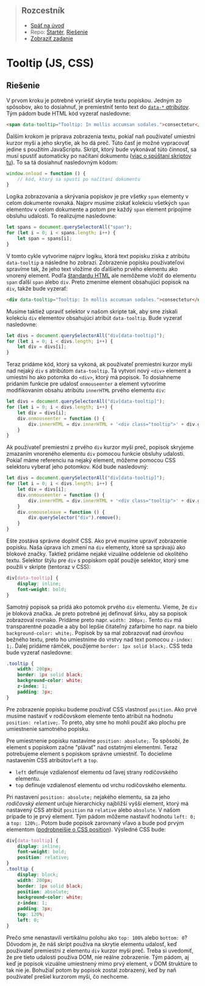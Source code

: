 <div class="hidden">

> ## Rozcestník
> - [Späť na úvod](../../README.md)
> - Repo: [Štartér](/../../tree/main/js/tooltip), [Riešenie](/../../tree/solution/js/tooltip)
> - [Zobraziť zadanie](zadanie.md)

# Tooltip (JS, CSS)

</div>

## Riešenie

V prvom kroku je potrebné vyriešiť skrytie textu popiskou. Jedným zo spôsobov, ako to dosiahnuť, je premiestniť tento text do [`data-*` *atribútov*](https://www.w3schools.com/tags/att_global_data.asp). Tým pádom bude HTML kód vyzerať nasledovne:

```html
<span data-tooltip="Tooltip: In mollis accumsan sodales.">consectetur</span>
```

Ďalším krokom je príprava zobrazenia textu, pokiaľ naň používateľ umiestni kurzor myši a jeho skrytie, ak ho dá preč. Túto časť je možné vypracovať jedine s použitím JavaScriptu. Skript, ktorý bude vykonávať túto činnosť, sa musí spustiť automaticky po načítaní dokumentu<span class="hidden"> ([viac o spúštaní skriptov tu](../../common/js-onload.md))</span>. To sa tá dosiahnuť nasledovným kódom:

```javascript
window.onload = function () {
    // kód, ktorý sa spustí po načítaní dokumentu    
}
```

Logika zobrazovania a skrývania popiskov je pre všetky `span` elementy v celom dokumente rovnaká. Najprv musíme získať kolekciu všetkých `span` elementov v celom dokumente a potom pre každý `span` element pripojíme obsluhu udalosti. To realizujme nasledovne:

```javascript
let spans = document.querySelectorAll("span");
for (let i = 0; i < spans.length; i++) {
    let span = spans[i];
}
```

V tomto cykle vytvorime najprv logiku, ktorá text popisku získa z atribútu `data-tooltip` a následne ho zobrazí. Zobrazenie popisku používateľovi spravíme tak, že jeho text vložíme do ďalšieho prvého elementu ako vnorený element. Podľa [štandardu HTML](https://html.spec.whatwg.org/multipage/text-level-semantics.html#the-span-element) ale nemôžeme vložiť do elementu `span` ďalší `span` alebo `div`. Preto zmeníme element obsahujúci popisok na `div`, takže bude vyzerať:

```html
<div data-tooltip="Tooltip: In mollis accumsan sodales.">consectetur</div>
```

Musíme taktiež upraviť selektor v našom skripte tak, aby sme získali kolekciu `div` elementov obsahujúci atribút `data-tooltip`. Bude vyzerať nasledovne:

```javascript
let divs = document.querySelectorAll("div[data-tooltip]");
for (let i = 0; i < divs.length; i++) {
    let div = divs[i];
}
```

Teraz pridáme kód, ktorý sa vykoná, ak používateľ premiestni kurzor myši nad nejaký `div` s atribútom `data-tooltip`. Tá vytvorí nový `<div>` element a umiestni ho ako potomka do `<div>`, ktorý má popisok. To dosiahneme pridaním funkcie pre udalosť `onmouseenter` a element vytvoríme modifikovaním obsahu atribútu `innerHTML` prvého elementu `div`:

```javascript
let divs = document.querySelectorAll("div[data-tooltip]");
for (let i = 0; i < divs.length; i++) {
    let div = divs[i];
    div.onmouseenter = function () {
        div.innerHTML = div.innerHTML + '<div class="tooltip">' + div.getAttribute("data-tooltip") + '</div>';
    }
}
```

Ak používateľ premiestni z prvého `div` kurzor myši preč, popisok skryjeme zmazaním vnoreného elementu `div` pomocou funkcie obsluhy udalosti. Pokiaľ máme referenciu na nejaký element, môžeme pomocou CSS selektoru vyberať jeho potomkov. Kód bude nasledovný:

```javascript
let divs = document.querySelectorAll("div[data-tooltip]");
for (let i = 0; i < divs.length; i++) {
    let div = divs[i];
    div.onmouseenter = function () {
        div.innerHTML = div.innerHTML + '<div class="tooltip">' + div.getAttribute("data-tooltip") + '</div>';
    }
    div.onmouseleave = function () {
        div.querySelector("div").remove();
    }
}
```

Ešte zostáva správne doplniť CSS. Ako prvé musíme upraviť zobrazenie popisku. Naša úprava ich zmení na `div` elementy, ktoré sa správajú ako blokové značky. Taktiež pridáme nejaké vizuálne oddelenie od okolitého textu. Selektor štýlu pre `div` s popiskom opäť použije selektor, ktorý sme použili v skripte (tentoraz v CSS):

```css
div[data-tooltip] {
    display: inline;
    font-weight: bold;
}
```

Samotný popisok sa pridá ako potomok prvého `div` elementu. Vieme, že `div` je bloková značka. Je preto potrebné jej definovať šírku, aby sa popisok zobrazoval rovnako. Pridáme preto napr. `width: 200px;`. Tento `div` má transparentné pozadie a aby bol lepšie čitateľný zafarbíme ho napr. na bielo `background-color: white;`. Popisok by sa mal zobrazovať nad úrovňou bežného textu, preto ho umiestnime do vrstvy nad text pomocou `z-index: 1;`. Ďalej pridáme rámček, použijeme `border: 1px solid black;`. CSS teda bude vyzerať nasledovne:

```css
.tooltip {
    width: 200px;
    border: 1px solid black;
    background-color: white;
    z-index: 1;
    padding: 3px;
}
```

Pre zobrazenie popisku budeme používať CSS vlastnosť `position`. Ako prvé musíme nastaviť v rodičovskom elemente tento atribút na hodnotu `position: relative;`. To preto, aby sme ho mohli použiť ako plochu pre umiestnenie samotného popisku.

Pre umiestnenie popisku nastavíme `position: absolute;`. To spôsobí, že element s popiskom začne "plávať" nad ostatnými elementmi. Teraz potrebujeme element s popiskom správne umiestniť. To docielime nastavením CSS atribútov`left` a `top`.

- `left` definuje vzdialenosť elementu od ľavej strany rodičovského elementu.
- `top` definuje vzdialenosť elementu od vrchu rodičovského elementu.

Pri nastavení `position: absolute;` nejakého elementu, sa za jeho *rodičovský element* určuje hierarchicky najbližší vyšší element, ktorý má nastavený CSS atribút `position` na `relative` alebo `absolute`. V našom prípade to je prvý element. Tým pádom môžeme nastaviť hodnotu `left: 0;` a `top: 120%;`. Potom bude popisok zarovnaný vľavo a bude pod prvým elementom<span class="hidden"> ([podrobnejšie o CSS position](../../common/css-position.md))</span>. Výsledné CSS bude:

```css
div[data-tooltip] {
    display: inline;
    font-weight: bold;
    position: relative;
}
.tooltip {
    display: block;
    width: 200px;
    border: 1px solid black;
    position: absolute;
    background-color: white;
    z-index: 1;
    padding: 3px;
    top: 120%;
    left: 0;
}
```

Prečo sme nenastavili vertikálnu polohu ako `top: 100%` alebo `bottom: 0`? Dôvodom je, že náš skript používa na skrytie elementu udalosť, keď používateľ premiestni z elementu `div` kurzor myši preč. Treba si uvedomiť, že pre tieto udalosti používa DOM, nie reálne zobrazenie. Tým pádom, aj keď je popisok vizuálne umiestnený mimo prvý element, v DOM  štruktúre to tak nie je. Bohužiaľ potom by popisok zostal zobrazený, keď by naň používateľ prešiel kurzorom myši, čo nechceme.
